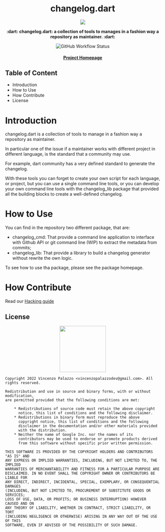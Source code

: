 <div align="center">
  <h1>changelog.dart</h1>

  <img src="https://github.com/vincenzopalazzo/changelog.dart/raw/main/docs/ic_launcher.png" />

  <p>
    <strong> :dart: changelog.dart: a collection of tools to manages in a fashion way a repository as maintainer. :dart: </strong>
  </p>

  <p>
    <img alt="GitHub Workflow Status" src="https://img.shields.io/github/workflow/status/vincenzopalazzo/changelog.dart/changelog.dart%20sanity%20code%20base?style=flat-square">
  </p>

  <h4>
    <a href="https://github.com/vincenzopalazzo/changelog.dart">Project Homepage</a>
  </h4>
</div>

## Table of Content

- Introduction
- How to Use
- How Contribute
- License

# Introduction

changelog.dart is a collection of tools to manage in a fashion way a repository as maintainer.

In particular one of the issue if a maintainer works with different project in different language, is the standard
that a community may use.

For example, dart community has a very defined standard to generate the changelog.

With these tools you can forget to create your own script for each language, or project, but you can use a single command line tools,
or you can develop your own command line tools with the changelog_lib package that provided all the building blocks to create a well-defined
changelog.

# How to Use

You can find in the repository two different package, that are:

- changelog_cmd: That provide a command line application to interface with Github API or git command line (WIP) to extract the metadata from commits;
- changelog_lib: That provide a library to build a changelog generator without rewrite the own logic.

To see how to use tha package, please see the package homepage.

# How Contribute

Read our [Hacking guide](docs/dev/MAINTAINERS.mdx)

## License

<div align="center">
  <img src="https://opensource.org/files/osi_keyhole_300X300_90ppi_0.png" width="150" height="150"/>
</div>

```
Copyright 2022 Vincenzo Palazzo <vincenzopalazzodev@gmail.com>. All rights reserved.

Redistribution and use in source and binary forms, with or without modification,
are permitted provided that the following conditions are met:

    * Redistributions of source code must retain the above copyright
      notice, this list of conditions and the following disclaimer.
    * Redistributions in binary form must reproduce the above
      copyright notice, this list of conditions and the following
      disclaimer in the documentation and/or other materials provided
      with the distribution.
    * Neither the name of Google Inc. nor the names of its
      contributors may be used to endorse or promote products derived
      from this software without specific prior written permission.

THIS SOFTWARE IS PROVIDED BY THE COPYRIGHT HOLDERS AND CONTRIBUTORS "AS IS" AND
ANY EXPRESS OR IMPLIED WARRANTIES, INCLUDING, BUT NOT LIMITED TO, THE IMPLIED
WARRANTIES OF MERCHANTABILITY AND FITNESS FOR A PARTICULAR PURPOSE ARE
DISCLAIMED. IN NO EVENT SHALL THE COPYRIGHT OWNER OR CONTRIBUTORS BE LIABLE FOR
ANY DIRECT, INDIRECT, INCIDENTAL, SPECIAL, EXEMPLARY, OR CONSEQUENTIAL DAMAGES
(INCLUDING, BUT NOT LIMITED TO, PROCUREMENT OF SUBSTITUTE GOODS OR SERVICES;
LOSS OF USE, DATA, OR PROFITS; OR BUSINESS INTERRUPTION) HOWEVER CAUSED AND ON
ANY THEORY OF LIABILITY, WHETHER IN CONTRACT, STRICT LIABILITY, OR TORT
(INCLUDING NEGLIGENCE OR OTHERWISE) ARISING IN ANY WAY OUT OF THE USE OF THIS
SOFTWARE, EVEN IF ADVISED OF THE POSSIBILITY OF SUCH DAMAGE.
```
